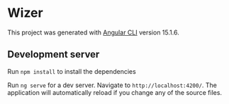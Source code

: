 # Wizer

This project was generated with [Angular CLI](https://github.com/angular/angular-cli) version 15.1.6.

## Development server

Run `npm install` to install the dependencies

Run `ng serve` for a dev server. Navigate to `http://localhost:4200/`. The application will automatically reload if you change any of the source files.


